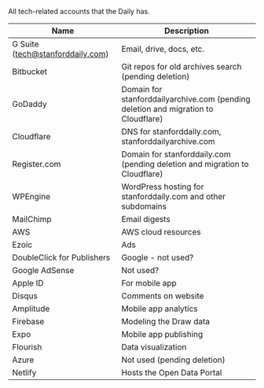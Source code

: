 All tech-related accounts that the Daily has.

| Name      | Description |
| ----------- | ----------- |
| G Suite (tech@stanforddaily.com) | Email, drive, docs, etc. |
| Bitbucket | Git repos for old archives search (pending deletion) | 
| GoDaddy | Domain for stanforddailyarchive.com (pending deletion and migration to Cloudflare) |
| Cloudflare | DNS for stanforddaily.com, stanforddailyarchive.com |
| Register.com | Domain for stanforddaily.com (pending deletion and migration to Cloudflare) |
| WPEngine | WordPress hosting for stanforddaily.com and other subdomains | 
| MailChimp | Email digests |
| AWS | AWS cloud resources |
| Ezoic | Ads |
| DoubleClick for Publishers | Google - not used? |
| Google AdSense | Not used? | 
| Apple ID | For mobile app |
| Disqus | Comments on website |
| Amplitude | Mobile app analytics |
| Firebase | Modeling the Draw data |
| Expo | Mobile app publishing |
| Flourish | Data visualization |
| Azure | Not used (pending deletion) |
| Netlify | Hosts the Open Data Portal |

<!-- TODO: Add usernames for accounts, but *not* passwords. -->